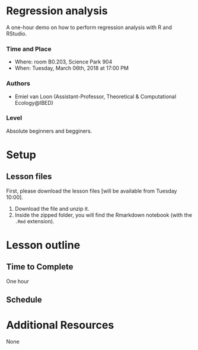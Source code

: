 # Regression analysis
A one-hour demo on how to perform regression analysis with R and RStudio. 

### Time and Place
- Where: room B0.203, Science Park 904  
- When:  Tuesday, March 06th, 2018 at 17:00 PM

### Authors
- Emiel van Loon (Assistant-Professor, Theoretical & Computational Ecology@IBED)

### Level
Absolute beginners and begginers.  

# Setup
## Lesson files
First, please download the lesson files [will be available from Tuesday 10:00].

1. Download the file and unzip it.
2. Inside the zipped folder, you will find the Rmarkdown notebook (with the ``.Rmd`` extension). 

# Lesson outline
## Time to Complete
One hour

## Schedule

# Additional Resources 
None
